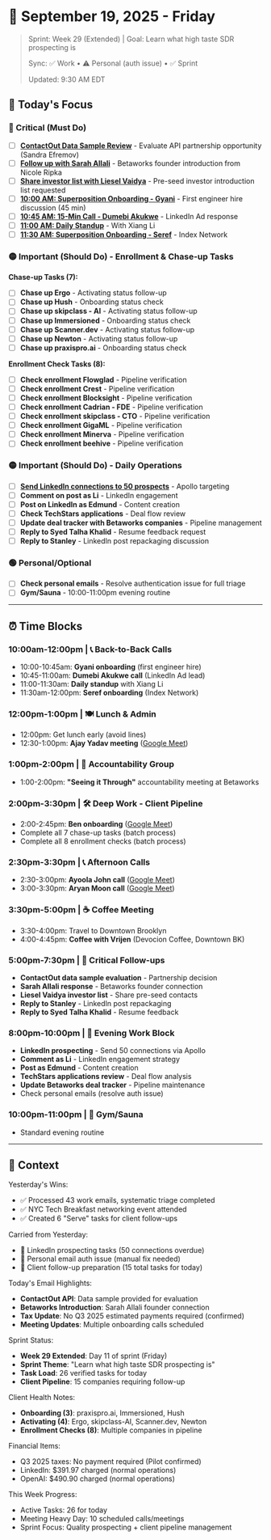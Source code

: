 # 📅 September 19, 2025 - Friday

> Sprint: Week 29 (Extended) | Goal: Learn what high taste SDR prospecting is
> 
> Sync: ✅ Work • ⚠️ Personal (auth issue) • ✅ Sprint 
> 
> Updated: 9:30 AM EDT

## 🎯 Today's Focus

### 🔴 Critical (Must Do)
- [ ] **[ContactOut Data Sample Review](https://mail.google.com/mail/u/0/#inbox/1996132d9332d1e0)** - Evaluate API partnership opportunity (Sandra Efremov)
- [ ] **[Follow up with Sarah Allali](https://mail.google.com/mail/u/0/#inbox/1995fc3942659e04)** - Betaworks founder introduction from Nicole Ripka
- [ ] **[Share investor list with Liesel Vaidya](https://mail.google.com/mail/u/0/#inbox/1995dd2b5c714a21)** - Pre-seed investor introduction list requested
- [ ] **[10:00 AM: Superposition Onboarding - Gyani](https://meet.google.com/koa-rhov-deo)** - First engineer hire discussion (45 min)
- [ ] **[10:45 AM: 15-Min Call - Dumebi Akukwe](https://meet.google.com/xmr-hxyj-xtb)** - LinkedIn Ad response
- [ ] **[11:00 AM: Daily Standup](https://meet.google.com/oxc-iwmd-wak)** - With Xiang Li
- [ ] **[11:30 AM: Superposition Onboarding - Seref](https://meet.google.com/rmy-msge-nxc)** - Index Network

### 🟡 Important (Should Do) - Enrollment & Chase-up Tasks
**Chase-up Tasks (7):**
- [ ] **Chase up Ergo** - Activating status follow-up
- [ ] **Chase up Hush** - Onboarding status check
- [ ] **Chase up skipclass - AI** - Activating status follow-up  
- [ ] **Chase up Immersioned** - Onboarding status check
- [ ] **Chase up Scanner.dev** - Activating status follow-up
- [ ] **Chase up Newton** - Activating status follow-up
- [ ] **Chase up praxispro.ai** - Onboarding status check

**Enrollment Check Tasks (8):**
- [ ] **Check enrollment Flowglad** - Pipeline verification
- [ ] **Check enrollment Crest** - Pipeline verification
- [ ] **Check enrollment Blocksight** - Pipeline verification
- [ ] **Check enrollment Cadrian - FDE** - Pipeline verification
- [ ] **Check enrollment skipclass - CTO** - Pipeline verification
- [ ] **Check enrollment GigaML** - Pipeline verification
- [ ] **Check enrollment Minerva** - Pipeline verification
- [ ] **Check enrollment beehive** - Pipeline verification

### 🟡 Important (Should Do) - Daily Operations
- [ ] **[Send LinkedIn connections to 50 prospects](https://www.notion.so/Send-LinkedIn-connections-to-50-prospects)** - Apollo targeting
- [ ] **Comment on post as Li** - LinkedIn engagement
- [ ] **Post on LinkedIn as Edmund** - Content creation
- [ ] **Check TechStars applications** - Deal flow review
- [ ] **Update deal tracker with Betaworks companies** - Pipeline management
- [ ] **Reply to Syed Talha Khalid** - Resume feedback request
- [ ] **Reply to Stanley** - LinkedIn post repackaging discussion

### 🟢 Personal/Optional
- [ ] **Check personal emails** - Resolve authentication issue for full triage
- [ ] **Gym/Sauna** - 10:00-11:00pm evening routine

---

## ⏰ Time Blocks

### 10:00am-12:00pm | 📞 Back-to-Back Calls
- 10:00-10:45am: **Gyani onboarding** (first engineer hire)
- 10:45-11:00am: **Dumebi Akukwe call** (LinkedIn Ad lead)
- 11:00-11:30am: **Daily standup** with Xiang Li
- 11:30am-12:00pm: **Seref onboarding** (Index Network)

### 12:00pm-1:00pm | 🍽️ Lunch & Admin
- 12:00pm: Get lunch early (avoid lines)
- 12:30-1:00pm: **Ajay Yadav meeting** ([Google Meet](https://meet.google.com/ewb-ymub-rrg))

### 1:00pm-2:00pm | 🎯 Accountability Group
- 1:00-2:00pm: **"Seeing it Through"** accountability meeting at Betaworks

### 2:00pm-3:30pm | 🛠️ Deep Work - Client Pipeline
- 2:00-2:45pm: **Ben onboarding** ([Google Meet](https://meet.google.com/dmj-xiux-ixj))
- Complete all 7 chase-up tasks (batch process)
- Complete all 8 enrollment checks (batch process)

### 2:30pm-3:30pm | 📞 Afternoon Calls  
- 2:30-3:00pm: **Ayoola John call** ([Google Meet](https://meet.google.com/obs-kmkr-snw))
- 3:00-3:30pm: **Aryan Moon call** ([Google Meet](https://meet.google.com/xbp-sozd-qtq))

### 3:30pm-5:00pm | ☕ Coffee Meeting
- 3:30-4:00pm: Travel to Downtown Brooklyn
- 4:00-4:45pm: **Coffee with Vrijen** (Devocion Coffee, Downtown BK)

### 5:00pm-7:30pm | 🔴 Critical Follow-ups
- **ContactOut data sample evaluation** - Partnership decision
- **Sarah Allali response** - Betaworks founder connection
- **Liesel Vaidya investor list** - Share pre-seed contacts
- **Reply to Stanley** - LinkedIn post repackaging
- **Reply to Syed Talha Khalid** - Resume feedback

### 8:00pm-10:00pm | 🌙 Evening Work Block
- **LinkedIn prospecting** - Send 50 connections via Apollo
- **Comment as Li** - LinkedIn engagement strategy
- **Post as Edmund** - Content creation
- **TechStars applications review** - Deal flow analysis
- **Update Betaworks deal tracker** - Pipeline maintenance
- Check personal emails (resolve auth issue)

### 10:00pm-11:00pm | 💪 Gym/Sauna
- Standard evening routine

---

## 📝 Context

Yesterday's Wins:
- ✅ Processed 43 work emails, systematic triage completed
- ✅ NYC Tech Breakfast networking event attended
- ✅ Created 6 "Serve" tasks for client follow-ups

Carried from Yesterday:
- 🔄 LinkedIn prospecting tasks (50 connections overdue)
- 🔄 Personal email auth issue (manual fix needed)
- 🔄 Client follow-up preparation (15 total tasks for today)

Today's Email Highlights:
- **ContactOut API**: Data sample provided for evaluation
- **Betaworks Introduction**: Sarah Allali founder connection
- **Tax Update**: No Q3 2025 estimated payments required (confirmed)
- **Meeting Updates**: Multiple onboarding calls scheduled

Sprint Status:
- **Week 29 Extended**: Day 11 of sprint (Friday)
- **Sprint Theme**: "Learn what high taste SDR prospecting is"
- **Task Load**: 26 verified tasks for today
- **Client Pipeline**: 15 companies requiring follow-up

Client Health Notes:
- **Onboarding (3)**: praxispro.ai, Immersioned, Hush
- **Activating (4)**: Ergo, skipclass-AI, Scanner.dev, Newton
- **Enrollment Checks (8)**: Multiple companies in pipeline

Financial Items:
- Q3 2025 taxes: No payment required (Pilot confirmed)
- LinkedIn: $391.97 charged (normal operations)
- OpenAI: $490.90 charged (normal operations)

This Week Progress:
- Active Tasks: 26 for today
- Meeting Heavy Day: 10 scheduled calls/meetings
- Sprint Focus: Quality prospecting + client pipeline management